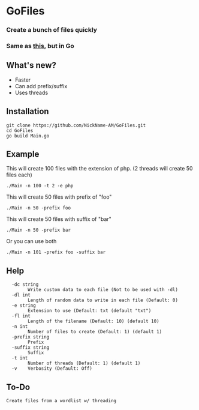 # GoFiles

### Create a bunch of files quickly
### Same as [this](https://github.com/NickName-AM/PyFiles), but in Go


## What's new?
- Faster
- Can add prefix/suffix
- Uses threads

## Installation
```
git clone https://github.com/NickName-AM/GoFiles.git
cd GoFiles
go build Main.go
```

## Example
This will create 100 files with the extension of php. (2 threads will create 50 files each)
```
./Main -n 100 -t 2 -e php
```

This will create 50 files with prefix of "foo"
```
./Main -n 50 -prefix foo
```

This will create 50 files with suffix of "bar"
```
./Main -n 50 -prefix bar
```

Or you can use both
```
./Main -n 101 -prefix foo -suffix bar
```

## Help
```
  -dc string
    	Write custom data to each file (Not to be used with -dl)
  -dl int
    	Length of random data to write in each file (Default: 0)
  -e string
    	Extension to use (Default: txt (default "txt")
  -fl int
    	Length of the filename (Default: 10) (default 10)
  -n int
    	Number of files to create (Default: 1) (default 1)
  -prefix string
    	Prefix
  -suffix string
    	Suffix
  -t int
    	Number of threads (Default: 1) (default 1)
  -v	Verbosity (Default: Off)
```

## To-Do
```
Create files from a wordlist w/ threading
```